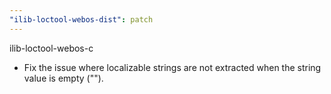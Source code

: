 ```yaml
---
"ilib-loctool-webos-dist": patch
---
```


ilib-loctool-webos-c
- Fix the issue where localizable strings are not extracted when the string value is empty ("").
